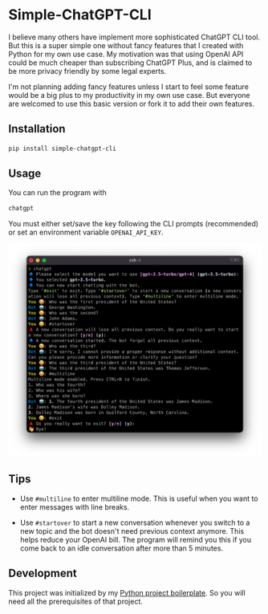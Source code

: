 # Simple-ChatGPT-CLI

I believe many others have implement more sophisticated ChatGPT CLI tool. But this is a super simple one without fancy features that I created with Python for my own use case.
My motivation was that using OpenAI API could be much cheaper than subscribing ChatGPT Plus, and is claimed to be more privacy friendly by some legal experts.

I'm not planning adding fancy features unless I start to feel some feature would be a big plus to my productivity in my own use case. But everyone are welcomed to use this basic version or fork it to add their own features.

## Installation

```bash
pip install simple-chatgpt-cli
```

## Usage

You can run the program with
```bash
chatgpt
```

You must either set/save the key following the CLI prompts (recommended) or set an environment variable `OPENAI_API_KEY`.

![screenshot](screenshot.png)

## Tips

- Use `#multiline` to enter multiline mode. This is useful when you want to enter messages with line breaks.

- Use `#startover` to start a new conversation whenever you switch to a new topic and the bot doesn't need previous context anymore. This helps reduce your OpenAI bill. The program will remind you this if you come back to an idle conversation after more than 5 minutes.

## Development

This project was initialized by my [Python project boilerplate](https://github.com/tailaiw/python-boilerplate). So you will need all the prerequisites of that project.
